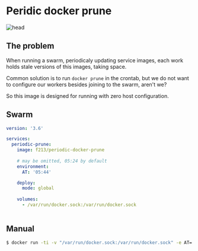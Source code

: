 # Peridic docker prune

![head](https://user-images.githubusercontent.com/1592663/54130596-b737ae80-4421-11e9-9b89-aa8b8da06dd7.jpg)


## The problem
When running a swarm, periodicaly updating service images, each work holds stale versions of this images, taking space.

Common solution is to run `docker prune` in the crontab, but we do not want to configure our workers besides joining to the swarm, aren't
we?

So this image is designed for running with zero host configuration.

## Swarm

```yaml
version: '3.6'

services:
  periodic-prune:
    image: f213/periodic-docker-prune
        
    # may be omitted, 05:24 by default
    environment:
      AT: '05:44'

    deploy:
      mode: global
      
    volumes:
      - /var/run/docker.sock:/var/run/docker.sock
      
```

## Manual

```sh
$ docker run -ti -v "/var/run/docker.sock:/var/run/docker.sock" -e AT='17:20' f213/periodic-docker-prune
```

